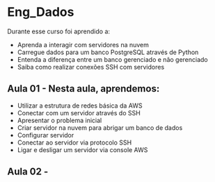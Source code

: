 # Eng_Dados
Durante esse curso foi aprendido a:
- Aprenda a interagir com servidores na nuvem
- Carregue dados para um banco PostgreSQL através de Python
- Entenda a diferença entre um banco gerenciado e não gerenciado
- Saiba como realizar conexões SSH com servidores

## Aula 01 - Nesta aula, aprendemos:

- Utilizar a estrutura de redes básica da AWS
- Conectar com um servidor através do SSH
- Apresentar o problema inicial
- Criar servidor na nuvem para abrigar um banco de dados
- Configurar servidor
- Conectar ao servidor via protocolo SSH
- Ligar e desligar um servidor via console AWS

## Aula 02 - 
